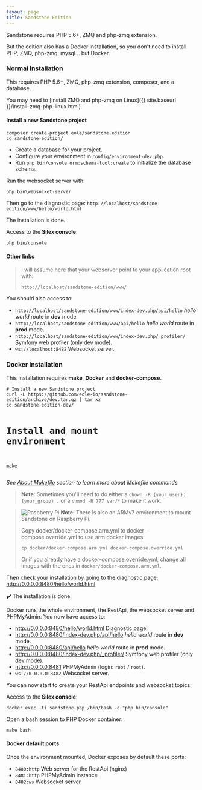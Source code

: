 ```yaml
---
layout: page
title: Sandstone Edition
---
```


Sandstone requires PHP 5.6+, ZMQ and php-zmq extension.

But the edition also has a Docker installation,
so you don't need to install PHP, ZMQ, php-zmq, mysql... but Docker.


### Normal installation

This requires PHP 5.6+, ZMQ, php-zmq extension, composer, and a database.

You may need to [install ZMQ and php-zmq on Linux]({{ site.baseurl }}/install-zmq-php-linux.html).


#### Install a new Sandstone project

<div class="language-bash highlighter-rouge">
    <pre class="command-line" data-prompt="$"><code class="language-bash">composer create-project eole/sandstone-edition
cd sandstone-edition/</code></pre>
</div>

 - Create a database for your project.
 - Configure your environment in `config/environment-dev.php`.
 - Run `php bin/console orm:schema-tool:create` to initialize the database schema.

Run the websocket server with:

<div class="language-bash highlighter-rouge">
    <pre class="command-line" data-prompt="$"><code class="language-bash">php bin\websocket-server</code></pre>
</div>

Then go to the diagnostic page: `http://localhost/sandstone-edition/www/hello/world.html`

<i class="fa fa-check" aria-hidden="true"></i> The installation is done.

Access to the **Silex console**:

<div class="language-bash highlighter-rouge">
    <pre class="command-line" data-prompt="$"><code class="language-bash">php bin/console</code></pre>
</div>

#### Other links

> I will assume here that your webserver point to your application root with:
>
> `http://localhost/sandstone-edition/www/`

You should also access to:

 - `http://localhost/sandstone-edition/www/index-dev.php/api/hello` *hello world* route in **dev** mode.
 - `http://localhost/sandstone-edition/www/api/hello` *hello world* route in **prod** mode.
 - `http://localhost/sandstone-edition/www/index-dev.php/_profiler/` Symfony web profiler (only dev mode).
 - `ws://localhost:8482` Websocket server.


### Docker installation


This installation requires **make**, **Docker** and **docker-compose**.

<div class="language-bash highlighter-rouge">
    <pre class="command-line" data-prompt="$" data-output="1,4,5"><code class="language-bash"># Install a new Sandstone project
curl -L https://github.com/eole-io/sandstone-edition/archive/dev.tar.gz | tar xz
cd sandstone-edition-dev/

# Install and mount environment
make</code></pre>
</div>

*See [About Makefile](#about-makefile) section to learn more about Makefile commands.*

> **Note**: Sometimes you'll need to do either a
> `chown -R {your_user}:{your_group} .`
> or a
> `chmod -R 777 var/*`
> to make it work.

> ![Raspberry Pi](raspberrypi.png)
> **Note**: There is also an ARMv7 environment
> to mount Sandstone on Raspberry Pi.
>
> Copy docker/docker-compose.arm.yml to docker-compose.override.yml
> to use arm docker images:
>
> `cp docker/docker-compose.arm.yml docker-compose.override.yml`
>
> Or if you already have a docker-compose.override.yml,
> change all images with the ones in `docker/docker-compose.arm.yml`.

Then check your installation by going to the diagnostic page: http://0.0.0.0:8480/hello/world.html

:heavy_check_mark: The installation is done.

Docker runs the whole environment, the RestApi, the websocket server and PHPMyAdmin. You now have access to:

 - <http://0.0.0.0:8480/hello/world.html> Diagnostic page.
 - <http://0.0.0.0:8480/index-dev.php/api/hello> *hello world* route in **dev** mode.
 - <http://0.0.0.0:8480/api/hello> *hello world* route in **prod** mode.
 - <http://0.0.0.0:8480/index-dev.php/_profiler/> Symfony web profiler (only dev mode).
 - <http://0.0.0.0:8481> PHPMyAdmin (login: `root` / `root`).
 - `ws://0.0.0.0:8482` Websocket server.

You can now start to create your RestApi endpoints and websocket topics.

Access to the **Silex console**:

<div class="language-bash highlighter-rouge">
    <pre class="command-line" data-prompt="$"><code class="language-bash">docker exec -ti sandstone-php /bin/bash -c "php bin/console"</code></pre>
</div>

Open a bash session to PHP Docker container:

<div class="language-bash highlighter-rouge">
    <pre class="command-line" data-prompt="$"><code class="language-bash">make bash</code></pre>
</div>

#### Docker default ports

Once the environment mounted, Docker exposes by default these ports:

 - `8480:http` Web server for the RestApi (nginx)
 - `8481:http` PHPMyAdmin instance
 - `8482:ws` Websocket server
